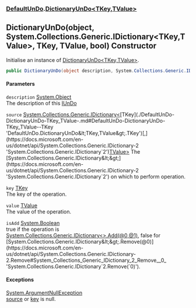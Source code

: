 ### [DefaultUnDo](./DefaultUnDo.md 'DefaultUnDo').[DictionaryUnDo&lt;TKey,TValue&gt;](./DefaultUnDo-DictionaryUnDo-TKey_TValue-.md 'DefaultUnDo.DictionaryUnDo&lt;TKey,TValue&gt;')
## DictionaryUnDo(object, System.Collections.Generic.IDictionary&lt;TKey,TValue&gt;, TKey, TValue, bool) Constructor
Initialise an instance of [DictionaryUnDo&lt;TKey,TValue&gt;](./DefaultUnDo-DictionaryUnDo-TKey_TValue-.md 'DefaultUnDo.DictionaryUnDo&lt;TKey,TValue&gt;').  
```csharp
public DictionaryUnDo(object description, System.Collections.Generic.IDictionary<TKey,TValue> source, TKey key, TValue value, bool isAdd);
```
#### Parameters
<a name='DefaultUnDo-DictionaryUnDo-TKey_TValue--DictionaryUnDo(object_System-Collections-Generic-IDictionary-TKey_TValue-_TKey_TValue_bool)-description'></a>
`description` [System.Object](https://docs.microsoft.com/en-us/dotnet/api/System.Object 'System.Object')  
The description of this [IUnDo](./DefaultUnDo-IUnDo.md 'DefaultUnDo.IUnDo')  
  
<a name='DefaultUnDo-DictionaryUnDo-TKey_TValue--DictionaryUnDo(object_System-Collections-Generic-IDictionary-TKey_TValue-_TKey_TValue_bool)-source'></a>
`source` [System.Collections.Generic.IDictionary&lt;](https://docs.microsoft.com/en-us/dotnet/api/System.Collections.Generic.IDictionary-2 'System.Collections.Generic.IDictionary`2')[TKey](./DefaultUnDo-DictionaryUnDo-TKey_TValue-.md#DefaultUnDo-DictionaryUnDo-TKey_TValue--TKey 'DefaultUnDo.DictionaryUnDo&lt;TKey,TValue&gt;.TKey')[,](https://docs.microsoft.com/en-us/dotnet/api/System.Collections.Generic.IDictionary-2 'System.Collections.Generic.IDictionary`2')[TValue](./DefaultUnDo-DictionaryUnDo-TKey_TValue-.md#DefaultUnDo-DictionaryUnDo-TKey_TValue--TValue 'DefaultUnDo.DictionaryUnDo&lt;TKey,TValue&gt;.TValue')[&gt;](https://docs.microsoft.com/en-us/dotnet/api/System.Collections.Generic.IDictionary-2 'System.Collections.Generic.IDictionary`2')  
The [System.Collections.Generic.IDictionary&lt;&gt;](https://docs.microsoft.com/en-us/dotnet/api/System.Collections.Generic.IDictionary-2 'System.Collections.Generic.IDictionary`2') on which to perform operation.  
  
<a name='DefaultUnDo-DictionaryUnDo-TKey_TValue--DictionaryUnDo(object_System-Collections-Generic-IDictionary-TKey_TValue-_TKey_TValue_bool)-key'></a>
`key` [TKey](./DefaultUnDo-DictionaryUnDo-TKey_TValue-.md#DefaultUnDo-DictionaryUnDo-TKey_TValue--TKey 'DefaultUnDo.DictionaryUnDo&lt;TKey,TValue&gt;.TKey')  
The key of the operation.  
  
<a name='DefaultUnDo-DictionaryUnDo-TKey_TValue--DictionaryUnDo(object_System-Collections-Generic-IDictionary-TKey_TValue-_TKey_TValue_bool)-value'></a>
`value` [TValue](./DefaultUnDo-DictionaryUnDo-TKey_TValue-.md#DefaultUnDo-DictionaryUnDo-TKey_TValue--TValue 'DefaultUnDo.DictionaryUnDo&lt;TKey,TValue&gt;.TValue')  
The value of the operation.  
  
<a name='DefaultUnDo-DictionaryUnDo-TKey_TValue--DictionaryUnDo(object_System-Collections-Generic-IDictionary-TKey_TValue-_TKey_TValue_bool)-isAdd'></a>
`isAdd` [System.Boolean](https://docs.microsoft.com/en-us/dotnet/api/System.Boolean 'System.Boolean')  
true if the operation is [System.Collections.Generic.IDictionary&lt;&gt;.Add(@0,@1)](https://docs.microsoft.com/en-us/dotnet/api/System.Collections.Generic.IDictionary-2.Add#System_Collections_Generic_IDictionary_2_Add__0,_1_ 'System.Collections.Generic.IDictionary`2.Add(`0,`1)'), false for [System.Collections.Generic.IDictionary&lt;&gt;.Remove(@0)](https://docs.microsoft.com/en-us/dotnet/api/System.Collections.Generic.IDictionary-2.Remove#System_Collections_Generic_IDictionary_2_Remove__0_ 'System.Collections.Generic.IDictionary`2.Remove(`0)').  
  
#### Exceptions
[System.ArgumentNullException](https://docs.microsoft.com/en-us/dotnet/api/System.ArgumentNullException 'System.ArgumentNullException')  
[source](#DefaultUnDo-DictionaryUnDo-TKey_TValue--DictionaryUnDo(object_System-Collections-Generic-IDictionary-TKey_TValue-_TKey_TValue_bool)-source 'DefaultUnDo.DictionaryUnDo&lt;TKey,TValue&gt;.DictionaryUnDo(object, System.Collections.Generic.IDictionary&lt;TKey,TValue&gt;, TKey, TValue, bool).source') or [key](#DefaultUnDo-DictionaryUnDo-TKey_TValue--DictionaryUnDo(object_System-Collections-Generic-IDictionary-TKey_TValue-_TKey_TValue_bool)-key 'DefaultUnDo.DictionaryUnDo&lt;TKey,TValue&gt;.DictionaryUnDo(object, System.Collections.Generic.IDictionary&lt;TKey,TValue&gt;, TKey, TValue, bool).key') is null.  

